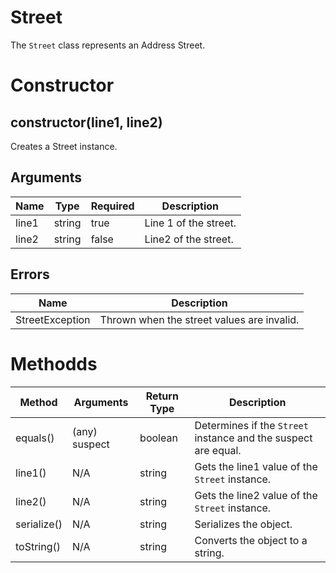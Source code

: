 # Street
The `Street` class represents an Address Street.

# Constructor
## constructor(line1, line2)
Creates a Street instance.

## Arguments
| **Name** | **Type** | **Required** | **Description** |
| ----------- | ----------- | ----------- | ----------- |
| line1 | string | true | Line 1 of the street. |
| line2 | string | false | Line2 of the street. |

## Errors
| **Name** | **Description** 
| ----------- | ----------- |
| StreetException | Thrown when the street values are invalid.

# Methodds
| **Method** | **Arguments** | **Return Type** | **Description** |
| ----------- | ----------- | ----------- | ----------- |
| equals() | (any) suspect | boolean | Determines if the `Street` instance and the suspect are equal. |
| line1() | N/A | string | Gets the line1 value of the `Street` instance. |
| line2() | N/A | string | Gets the line2 value of the `Street` instance. |
| serialize() | N/A | string | Serializes the object. |
| toString() | N/A | string | Converts the object to a string. |

